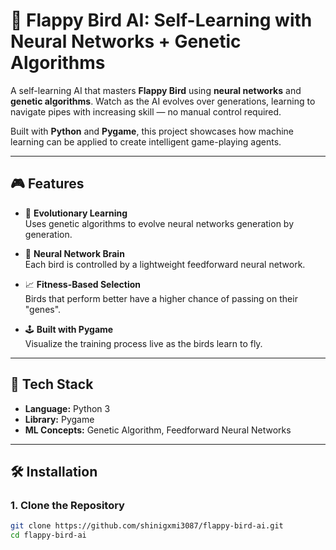 # 🧠 Flappy Bird AI: Self-Learning with Neural Networks + Genetic Algorithms

A self-learning AI that masters **Flappy Bird** using **neural networks** and **genetic algorithms**. Watch as the AI evolves over generations, learning to navigate pipes with increasing skill — no manual control required.

Built with **Python** and **Pygame**, this project showcases how machine learning can be applied to create intelligent game-playing agents.

---

## 🎮 Features

- 🔁 **Evolutionary Learning**  
  Uses genetic algorithms to evolve neural networks generation by generation.

- 🧠 **Neural Network Brain**  
  Each bird is controlled by a lightweight feedforward neural network.

- 📈 **Fitness-Based Selection**  
  Birds that perform better have a higher chance of passing on their "genes".

- 🕹️ **Built with Pygame**  
  Visualize the training process live as the birds learn to fly.

---

## 🧱 Tech Stack

- **Language:** Python 3  
- **Library:** Pygame  
- **ML Concepts:** Genetic Algorithm, Feedforward Neural Networks

---

## 🛠 Installation

### 1. Clone the Repository

```bash
git clone https://github.com/shinigxmi3087/flappy-bird-ai.git
cd flappy-bird-ai
